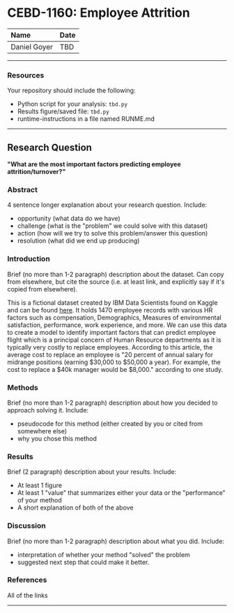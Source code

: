 # CEBD-1160: Employee Attrition

| Name | Date |
|:-------|:---------------|
|Daniel Goyer|TBD|

-----

### Resources
Your repository should include the following:

- Python script for your analysis: `tbd.py`
- Results figure/saved file: `tbd.py`
- runtime-instructions in a file named RUNME.md

-----

## Research Question

<b>"What are the most important factors predicting employee attrition/turnover?"</b>

### Abstract

4 sentence longer explanation about your research question. Include:

- opportunity (what data do we have)
- challenge (what is the "problem" we could solve with this dataset)
- action (how will we try to solve this problem/answer this question)
- resolution (what did we end up producing)



### Introduction

Brief (no more than 1-2 paragraph) description about the dataset. Can copy from elsewhere, but cite the source (i.e. at least link, and explicitly say if it's copied from elsewhere).

This is a fictional dataset created by IBM Data Scientists found on Kaggle and can be found [here](https://www.kaggle.com/pavansubhasht/ibm-hr-analytics-attrition-dataset). 
It holds 1470 employee records with various HR factors such as compensation, Demographics, Measures of environmental satisfaction, performance, work experience, and more. We can use this data to create a model to identify important factors that can predict employee flight which is a principal concern of Human Resource departments as it is typically very costly to replace employees. According to this article, the average cost to replace an employee is "20 percent of annual salary for midrange positions (earning $30,000 to $50,000 a year). For example, the cost to replace a $40k manager would be $8,000." according to one study.

### Methods

Brief (no more than 1-2 paragraph) description about how you decided to approach solving it. Include:

- pseudocode for this method (either created by you or cited from somewhere else)
- why you chose this method

### Results

Brief (2 paragraph) description about your results. Include:

- At least 1 figure
- At least 1 "value" that summarizes either your data or the "performance" of your method
- A short explanation of both of the above

### Discussion
Brief (no more than 1-2 paragraph) description about what you did. Include:

- interpretation of whether your method "solved" the problem
- suggested next step that could make it better.

### References
All of the links

-------

